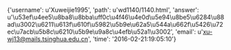 {'username': u'Xuweijie1995', 'path': u'wd1140/1140.html', 'answer': u'\u53ef\u4ee5\u8ba8\u8bba\uff0c\u4f46\u4e0d\u5e94\u8be5\u6284\u88ad\u3002\u6211\u613f\u610f\u5982\u5b9e\u62a5\u544a\u662f\u5426\u72ec\u7acb\u5b8c\u6210\u5b9e\u9a8c\u4efb\u52a1\u3002', 'email': u'xu-wj13@mails.tsinghua.edu.cn', 'time': '2016-02-21:19:05:10'}